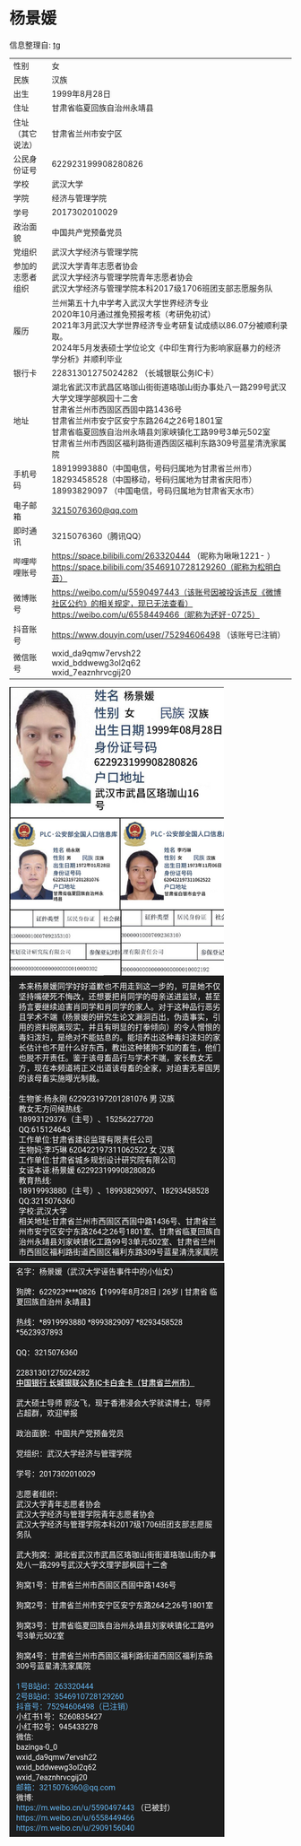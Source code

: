 # 杨景媛

信息整理自:
[tg](https://t.me/zhinared/8145)

| | |
| --- | --- |
| 性别	| 女 |
| 民族 | 汉族 |
| 出生 | 1999年8月28日 |
| 住址 | 甘肃省临夏回族自治州永靖县 |
| 住址（其它说法） | 甘肃省兰州市安宁区 |
| 公民身份证号 | 622923199908280826 |
| 学校 | 武汉大学 |
| 学院 | 经济与管理学院 |
| 学号 | 2017302010029 |
| 政治面貌 | 中国共产党预备党员 |
| 党组织 | 武汉大学经济与管理学院 |
| 参加的志愿者组织 | 武汉大学青年志愿者协会 </br>武汉大学经济与管理学院青年志愿者协会 </br> 武汉大学经济与管理学院本科2017级1706班团支部志愿服务队 |
| 履历 | 兰州第五十九中学考入武汉大学世界经济专业 </br> 2020年10月通过推免预报考核（考研免初试） </br> 2021年3月武汉大学世界经济专业考研复试成绩以86.07分被顺利录取。</br> 2024年5月发表硕士学位论文《中印生育行为影响家庭暴力的经济学分析》并顺利毕业 |
| 银行卡 | 22831301275024282 （长城银联公务IC卡） |
| 地址 | 湖北省武汉市武昌区珞珈山街街道珞珈山街办事处八一路299号武汉大学文理学部枫园十二舍 </br> 甘肃省兰州市西固区西固中路1436号 </br> 甘肃省兰州市安宁区安宁东路264之26号1801室 </br> 甘肃省临夏回族自治州永靖县刘家峡镇化工路99号3单元502室 </br> 甘肃省兰州市西固区福利路街道西固区福利东路309号蓝星清洗家属院 |
| 手机号码 | 18919993880（中国电信，号码归属地为甘肃省兰州市）</br> 18293458528（中国移动，号码归属地为甘肃省庆阳市）</br> 18993829097 （中国电信，号码归属地为甘肃省天水市） |
| 电子邮箱 | 3215076360@qq.com |
| 即时通讯 | 3215076360（腾讯QQ） |
| 哔哩哔哩账号 | https://space.bilibili.com/263320444 （昵称为啾啾1221- ）</br> https://space.bilibili.com/3546910728129260（昵称为松明白苔） |
| 微博账号 | https://weibo.com/u/5590497443（该账号因被投诉违反《微博社区公约》的相关规定，现已无法查看）</br> https://weibo.com/u/6558449466（昵称为还好-0725） |
| 抖音账号 | https://www.douyin.com/user/75294606498 （该账号已注销） |
| 微信账号 | wxid_da9qmw7ervsh22</br> wxid_bddwewg3ol2q62 </br> wxid_7eaznhrvcgij20 |

![1](1.png)
![2](2.png)
